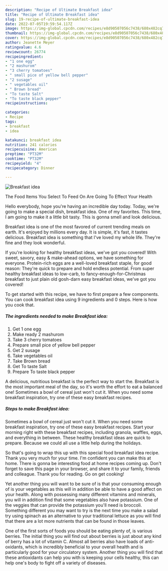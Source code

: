 ```yaml
---
description: "Recipe of Ultimate Breakfast idea"
title: "Recipe of Ultimate Breakfast idea"
slug: 19-recipe-of-ultimate-breakfast-idea
date: 2022-07-05T19:59:54.117Z
image: https://img-global.cpcdn.com/recipes/e8d90507056c7438/680x482cq70/breakfast-idea-recipe-main-photo.jpg
thumbnail: https://img-global.cpcdn.com/recipes/e8d90507056c7438/680x482cq70/breakfast-idea-recipe-main-photo.jpg
cover: https://img-global.cpcdn.com/recipes/e8d90507056c7438/680x482cq70/breakfast-idea-recipe-main-photo.jpg
author: Jeanette Meyer
ratingvalue: 4.6
reviewcount: 26774
recipeingredient:
- "1 one egg"
- "2 mashurom"
- "3 cherry tomatoes"
- " small pice of yellow bell pepper"
- "2 susage"
- " vegetables oil"
- " Brown bread"
- "To taste Salt"
- "To taste black pepper"
recipeinstructions:

categories:
- Recipe
tags:
- breakfast
- idea

katakunci: breakfast idea 
nutrition: 241 calories
recipecuisine: American
preptime: "PT32M"
cooktime: "PT32M"
recipeyield: "4"
recipecategory: Dinner

---
```



![Breakfast idea](https://img-global.cpcdn.com/recipes/e8d90507056c7438/680x482cq70/breakfast-idea-recipe-main-photo.jpg)

The Food Items You Select To Feed On Are Going To Effect Your Health

Hello everybody, hope you're having an incredible day today. Today, we're going to make a special dish, breakfast idea. One of my favorites. This time, I am going to make it a little bit tasty. This is gonna smell and look delicious.

Breakfast idea is one of the most favored of current trending meals on earth. It's enjoyed by millions every day. It is simple, it's fast, it tastes delicious. Breakfast idea is something that I've loved my whole life. They're fine and they look wonderful.

If you&#39;re looking for healthy breakfast ideas, we&#39;ve got you covered! With sweet, savory, easy &amp; make-ahead options, we have something for everyone. Protein-rich eggs are a well-loved breakfast staple, for good reason: They&#39;re quick to prepare and hold endless potential. From super healthy breakfast ideas to low-carb, to fancy-enough-for-Christmas breakfast to just plain old gosh-darn easy breakfast ideas, we&#39;ve got you covered!


To get started with this recipe, we have to first prepare a few components. You can cook breakfast idea using 9 ingredients and 0 steps. Here is how you cook that.

<!--inarticleads1-->

##### The ingredients needed to make Breakfast idea:

1. Get 1 one egg
1. Make ready 2 mashurom
1. Take 3 cherry tomatoes
1. Prepare  small pice of yellow bell pepper
1. Get 2 susage
1. Take  vegetables oil
1. Take  Brown bread
1. Get To taste Salt
1. Prepare To taste black pepper


A delicious, nutritious breakfast is the perfect way to start the. Breakfast is the most important meal of the day, so it&#39;s worth the effort to eat a balanced one! Sometimes a bowl of cereal just won&#39;t cut it. When you need some breakfast inspiration, try one of these easy breakfast recipes. 

<!--inarticleads2-->

##### Steps to make Breakfast idea:



Sometimes a bowl of cereal just won&#39;t cut it. When you need some breakfast inspiration, try one of these easy breakfast recipes. Start your morning right with these breakfast recipes, including granola, waffles, eggs, and everything in between. These healthy breakfast ideas are quick to prepare. Because we could all use a little help during the holidays. 

So that's going to wrap this up with this special food breakfast idea recipe. Thank you very much for your time. I'm confident you can make this at home. There is gonna be interesting food at home recipes coming up. Don't forget to save this page in your browser, and share it to your family, friends and colleague. Thank you for reading. Go on get cooking!

Yet another thing you will want to be sure of is that your consuming enough of is your vegetables as this will in addition be able to have a good affect on your health. Along with possessing many different vitamins and minerals, you will in addition find that some vegetables also have potassium. One of the veggies that can provide the potassium you'll need is broccoli. Something different you may want to try is the next time you make a salad try using spinach as an alternative to your traditional lettuce as you will find that there are a lot more nutrients that can be found in those leaves.

One of the first sorts of foods you should be eating plenty of, is various berries. The initial thing you will find out about berries is just about any kind of berry has a lot of vitamin C. Almost all berries also have loads of anti-oxidants, which is incredibly beneficial to your overall health and is particularly good for your circulatory system. Another thing you will find that these antioxidants can help you with is keeping your cells healthy, this can help one's body to fight off a variety of diseases.
